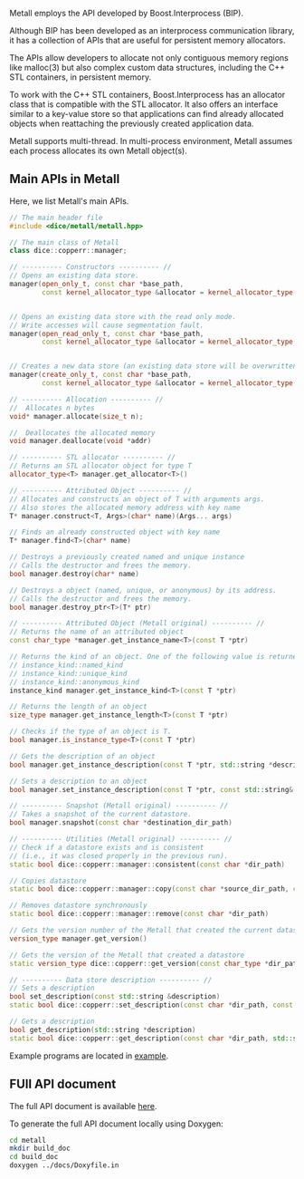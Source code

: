 Metall employs the API developed by Boost.Interprocess (BIP).

Although BIP has been developed as an interprocess communication library, it has a collection of APIs that are useful for persistent memory allocators.

The APIs allow developers to allocate not only contiguous memory regions like malloc(3) but also complex custom data structures, including the C++ STL
containers, in persistent memory.

To work with the C++ STL containers, Boost.Interprocess has an allocator class that is compatible with the STL allocator.
It also offers an interface similar to a key-value store so that applications can find already allocated objects when reattaching the previously created application data.

Metall supports multi-thread.
In multi-process environment, Metall assumes each process allocates its own Metall object(s).

## Main APIs in Metall

Here, we list Metall's main APIs.

```C++
// The main header file
#include <dice/metall/metall.hpp>

// The main class of Metall
class dice::copperr::manager;

// ---------- Constructors ---------- //
// Opens an existing data store.
manager(open_only_t, const char *base_path,
        const kernel_allocator_type &allocator = kernel_allocator_type())


// Opens an existing data store with the read only mode.
// Write accesses will cause segmentation fault.
manager(open_read_only_t, const char *base_path,
        const kernel_allocator_type &allocator = kernel_allocator_type())


// Creates a new data store (an existing data store will be overwritten).
manager(create_only_t, const char *base_path,
        const kernel_allocator_type &allocator = kernel_allocator_type())

// ---------- Allocation ---------- //
//  Allocates n bytes
void* manager.allocate(size_t n);

//  Deallocates the allocated memory
void manager.deallocate(void *addr)

// ---------- STL allocator ---------- //
// Returns an STL allocator object for type T
allocator_type<T> manager.get_allocator<T>()

// ---------- Attributed Object ---------- //
// Allocates and constructs an object of T with arguments args.
// Also stores the allocated memory address with key name
T* manager.construct<T, Args>(char* name)(Args... args)

// Finds an already constructed object with key name
T* manager.find<T>(char* name)

// Destroys a previously created named and unique instance
// Calls the destructor and frees the memory.
bool manager.destroy(char* name)

// Destroys a object (named, unique, or anonymous) by its address.
// Calls the destructor and frees the memory.
bool manager.destroy_ptr<T>(T* ptr)

// ---------- Attributed Object (Metall original) ---------- //
// Returns the name of an attributed object
const char_type *manager.get_instance_name<T>(const T *ptr)

// Returns the kind of an object. One of the following value is returned:
// instance_kind::named_kind
// instance_kind::unique_kind
// instance_kind::anonymous_kind
instance_kind manager.get_instance_kind<T>(const T *ptr)

// Returns the length of an object
size_type manager.get_instance_length<T>(const T *ptr)

// Checks if the type of an object is T.
bool manager.is_instance_type<T>(const T *ptr)

// Gets the description of an object
bool manager.get_instance_description(const T *ptr, std::string *description)

// Sets a description to an object
bool manager.set_instance_description(const T *ptr, const std::string& description)

// ---------- Snapshot (Metall original) ---------- //
// Takes a snapshot of the current datastore.
bool manager.snapshot(const char *destination_dir_path)

// ---------- Utilities (Metall original) ---------- //
// Check if a datastore exists and is consistent
// (i.e., it was closed properly in the previous run).
static bool dice::copperr::manager::consistent(const char *dir_path)

// Copies datastore
static bool dice::copperr::manager::copy(const char *source_dir_path, const char *destination_dir_path)

// Removes datastore synchronously
static bool dice::copperr::manager::remove(const char *dir_path)

// Gets the version number of the Metall that created the current datastore.
version_type manager.get_version()

// Gets the version of the Metall that created a datastore
static version_type dice::copperr::get_version(const char_type *dir_path)

// ---------- Data store description ---------- //
// Sets a description
bool set_description(const std::string &description)
static bool dice::copperr::set_description(const char *dir_path, const std::string &description)

// Gets a description
bool get_description(std::string *description)
static bool dice::copperr::get_description(const char *dir_path, std::string *description)
```

Example programs are located in [example](https://github.com/LLNL/metall/tree/master/example).

## FUll API document

The full API document is available [here](https://software.llnl.gov/metall/api/).

To generate the full API document locally using Doxygen:

```bash
cd metall
mkdir build_doc
cd build_doc
doxygen ../docs/Doxyfile.in
```